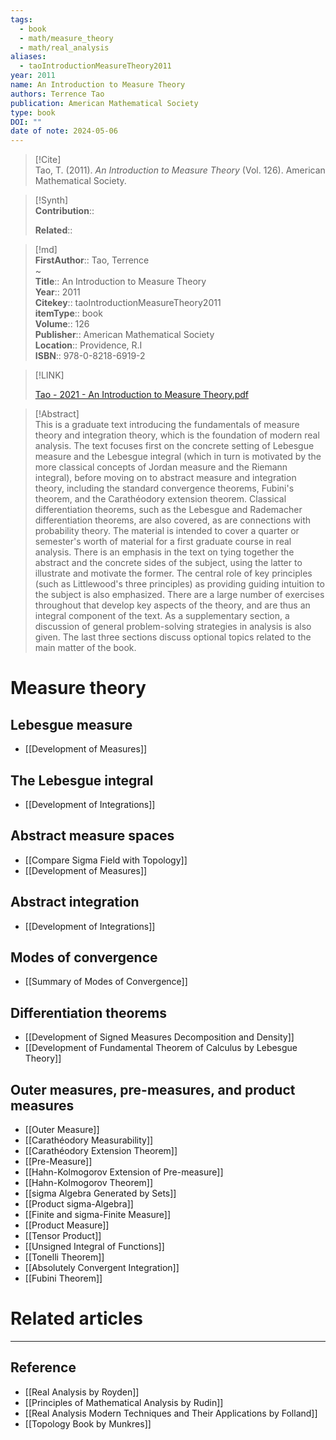 ```yaml
---
tags:
  - book
  - math/measure_theory
  - math/real_analysis
aliases:
  - taoIntroductionMeasureTheory2011
year: 2011
name: An Introduction to Measure Theory
authors: Terrence Tao
publication: American Mathematical Society
type: book
DOI: ""
date of note: 2024-05-06
---
```


> [!Cite]  
> Tao, T. (2011). _An Introduction to Measure Theory_ (Vol. 126). American Mathematical Society.

>[!Synth]  
>**Contribution**::  
>  
>**Related**::   
>  
  
>[!md]  
> **FirstAuthor**:: Tao, Terrence  
~  
> **Title**:: An Introduction to Measure Theory  
> **Year**:: 2011  
> **Citekey**:: taoIntroductionMeasureTheory2011  
> **itemType**:: book  
> **Volume**:: 126  
> **Publisher**:: American Mathematical Society  
> **Location**:: Providence, R.I  
> **ISBN**:: 978-0-8218-6919-2  

> [!LINK]  
> 
> [Tao - 2021 - An Introduction to Measure Theory.pdf](file:///home/lukexie/Documents/Papers/storage/CJU96I3W/Tao%20-%202021%20-%20An%20Introduction%20to%20Measure%20Theory.pdf) 
>  

> [!Abstract]  
> This is a graduate text introducing the fundamentals of measure theory and integration theory, which is the foundation of modern real analysis. The text focuses first on the concrete setting of Lebesgue measure and the Lebesgue integral (which in turn is motivated by the more classical concepts of Jordan measure and the Riemann integral), before moving on to abstract measure and integration theory, including the standard convergence theorems, Fubini's theorem, and the Carathéodory extension theorem. Classical differentiation theorems, such as the Lebesgue and Rademacher differentiation theorems, are also covered, as are connections with probability theory. The material is intended to cover a quarter or semester's worth of material for a first graduate course in real analysis. There is an emphasis in the text on tying together the abstract and the concrete sides of the subject, using the latter to illustrate and motivate the former. The central role of key principles (such as Littlewood's three principles) as providing guiding intuition to the subject is also emphasized. There are a large number of exercises throughout that develop key aspects of the theory, and are thus an integral component of the text. As a supplementary section, a discussion of general problem-solving strategies in analysis is also given. The last three sections discuss optional topics related to the main matter of the book.  


# Measure theory


## Lebesgue measure

- [[Development of Measures]]

## The Lebesgue integral

- [[Development of Integrations]]

## Abstract measure spaces

- [[Compare Sigma Field with Topology]]
- [[Development of Measures]]

## Abstract integration

- [[Development of Integrations]]

## Modes of convergence

- [[Summary of Modes of Convergence]]

## Differentiation theorems

- [[Development of Signed Measures Decomposition and Density]]
- [[Development of Fundamental Theorem of Calculus by Lebesgue Theory]]

## Outer measures, pre-measures, and product measures

- [[Outer Measure]]
- [[Carathéodory Measurability]]
- [[Carathéodory Extension Theorem]]
- [[Pre-Measure]]
- [[Hahn-Kolmogorov Extension of Pre-measure]]
- [[Hahn-Kolmogorov Theorem]]
- [[sigma Algebra Generated by Sets]]
- [[Product sigma-Algebra]]
- [[Finite and sigma-Finite Measure]]
- [[Product Measure]]
- [[Tensor Product]]
- [[Unsigned Integral of Functions]]
- [[Tonelli Theorem]]
- [[Absolutely Convergent Integration]]
- [[Fubini Theorem]]


# Related articles



----

## Reference

- [[Real Analysis by Royden]]
- [[Principles of Mathematical Analysis by Rudin]]
- [[Real Analysis Modern Techniques and Their Applications by Folland]]
- [[Topology Book by Munkres]]